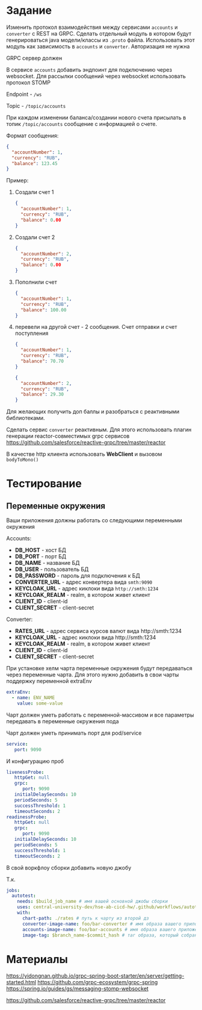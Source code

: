 # Задание

Изменить протокол взаимодействия между сервисами `accounts` и `converter` с REST на GRPC.
Сделать отдельный модуль в котором будут генерироваться java модели/классы из `.proto` файла.
Использовать этот модуль как зависимость в `accounts` и `converter`. Авторизация не нужна

GRPC сервер должен 

В сервисе `accounts` добавить эндпоинт для подключению через websocket. Для рассылки сообщений через
websocket использовать протокол STOMP

Endpoint - `/ws`

Topic - `/topic/accounts`

При каждом изменении баланса/создании нового счета присылать в топик `/topic/accounts` сообщение с
информацией о счете.

Формат сообщения:

```json
{
  "accountNumber": 1,
  "currency": "RUB",
  "balance": 123.45
}
```

Пример:

1) Создали счет 1
    ```json
    {
      "accountNumber": 1,
      "currency": "RUB",
      "balance": 0.00
    }
    ```

2) Создали счет 2

    ```json
    {
      "accountNumber": 2,
      "currency": "RUB",
      "balance": 0.00
    }
    ```

3) Пополнили счет

    ```json
    {
      "accountNumber": 1,
      "currency": "RUB",
      "balance": 100.00
    }
    ```

4) перевели на другой счет - 2 сообщения. Счет отправки и счет поступления

    ```json
    {
      "accountNumber": 1,
      "currency": "RUB",
      "balance": 70.70
    }
    ```

    ```json
    {
      "accountNumber": 2,
      "currency": "RUB",
      "balance": 29.30
    }
    ```

Для желающих получить доп баллы и разобраться с реактивными библиотеками.

Сделать сервис `converter` реактивным. Для этого использовать плагин генерации reactor-совместимых grpc сервисов https://github.com/salesforce/reactive-grpc/tree/master/reactor

В качестве http клиента использовать **WebClient** и вызовом `bodyToMono()`

# Тестирование

## Переменные окружения

Ваши приложения должны работать со следующими переменными окружения

Accounts:

* **DB_HOST** - хост БД
* **DB_PORT** - порт БД
* **DB_NAME** - название БД
* **DB_USER** - пользователь БД
* **DB_PASSWORD** - пароль для подключения к БД
* **CONVERTER_URL** - адрес конвертера вида `smth:9090`
* **KEYCLOAK_URL** - адрес киклоки вида `http://smth:1234`
* **KEYCLOAK_REALM** - realm, в котором живет клиент
* **CLIENT_ID** - client-id
* **CLIENT_SECRET** - client-secret

Converter:

* **RATES_URL** - адрес сервиса курсов валют вида http://smth:1234
* **KEYCLOAK_URL** - адрес киклоки вида http://smth:1234
* **KEYCLOAK_REALM** - realm, в котором живет клиент
* **CLIENT_ID** - client-id
* **CLIENT_SECRET** - client-secret

При установке хелм чарта переменные окружения будут передаваться через переменные чарта.
Для этого нужно добавить в свои чарты поддержку переменной extraEnv

```yml
extraEnv:
  - name: ENV_NAME
    value: some-value
```

Чарт должен уметь работать с переменной-массивом и все параметры передавать в переменные окружения
пода

Чарт должен уметь принимать порт для pod/service
```yml
service:
   port: 9090
```

И конфигурацию проб
```yml
livenessProbe:
   httpGet: null
   grpc:
      port: 9090
   initialDelaySeconds: 10
   periodSeconds: 5
   successThreshold: 1
   timeoutSeconds: 2
readinessProbe:
   httpGet: null
   grpc:
      port: 9090
   initialDelaySeconds: 10
   periodSeconds: 5
   successThreshold: 1
   timeoutSeconds: 2

```

В свой воркфлоу сборки добавить новую джобу

Т.к. 

```yaml
jobs:
  autotest:
    needs: $build_job_name # имя вашей основной джобы сборки
    uses: central-university-dev/hse-ab-cicd-hw/.github/workflows/autotests-hw5.yml@main
    with:
      chart-path: ./rates # путь к чарту из второй дз
      converter-image-name: foo/bar-converter # имя образа вашего приложения
      accounts-image-name: foo/bar-accounts # имя образа вашего приложения
      image-tag: $branch_name-$commit_hash # таг образа, который собран в рамках данного ПРа
```

# Материалы

https://yidongnan.github.io/grpc-spring-boot-starter/en/server/getting-started.html
https://github.com/grpc-ecosystem/grpc-spring
https://spring.io/guides/gs/messaging-stomp-websocket


https://github.com/salesforce/reactive-grpc/tree/master/reactor
